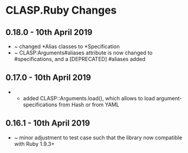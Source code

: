 # **CLASP.Ruby** Changes

## 0.18.0 - 10th April 2019

* ~ changed *Alias classes to *Specification
* ~ CLASP:Arguments#aliases attribute is now changed to #specifications, and a [DEPRECATED] #aliases added

## 0.17.0 - 10th April 2019

* + added CLASP::Arguments.load(), which allows to load argument-specifications from Hash or from YAML

## 0.16.1 - 10th April 2019

* ~ minor adjustment to test case such that the library now compatible with Ruby 1.9.3+


